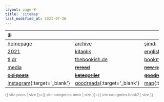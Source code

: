 ```yaml
---
layout: page-8
title: 'sitemap'
last_modified_at: 2021-07-26
---
```


| ⁜ |  |  |
|:--- |:---- |:---- |
| [homepage](/ "thebookish.de") | [archive](archive.html) | [şimdi](/now.html) |
| [2021](/2021.html) | [kitaplık](/bookshelf.html) | [english](/books.html) |
| [tl;dr](/summary.html) | [thebookish.de](/posts.html) | [bookmarks](/bookmarks.html) |
| [media](/media.html) |~~[reread](/reread.html)~~ | ~~[new posts](/new.html)~~ |
| ~~[old posts](/old.html)~~ | ~~[kategoriler](/category.html)~~ | ~~[goodreads](/goodreads.html)~~ |
| [<i class="fab fa-instagram"></i> instagram](https://www.instagram.com/thebookish.de/){:target='_blank'} | [<i class="fab fa-goodreads-g"></i> goodreads](https://www.goodreads.com/thebookishde/){:target='_blank'} | [<i class="far fa-map"></i> map](/map.html){:target='_blank'} |

<span style="color: #777; font-size: 85%">{{ site.posts | size }}={{ site.categories.book | size }}+{{ site.categories.book2 | size }}</span>
